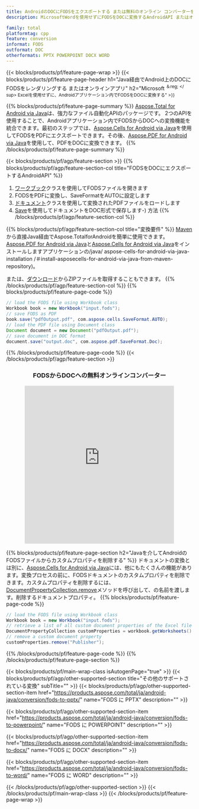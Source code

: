```yaml
---
title: AndroidのDOCにFODSをエクスポートする または無料のオンライン コンバーターを使用
description: MicrosoftWordを使用せずにFODSをDOCに変換するAndroidAPI またはオンライン。コードを統合する前に、無料の CSV から DOC へのオンライン コンバーターをすばやくテストします。

family: total
platformtag: cpp
feature: conversion
informat: FODS
outformat: DOC
otherformats: PPTX POWERPOINT DOCX WORD
---
```

{{< blocks/products/pf/feature-page-wrap >}}
{{< blocks/products/pf/feature-page-header h1="Java経由でAndroid上のDOCにFODSをレンダリングする またはオンラインアプリ" h2="Microsoft <sup>＆reg; </ sup> Excelを使用せずに、Androidアプリケーション内でFODSをDOCに変換する" >}}

{{% blocks/products/pf/feature-page-summary %}}
[Aspose.Total for Android via Java](https://products.aspose.com/total/android-java/)は、強力なファイル自動化APIのパッケージです。 2つのAPIを使用することで、Androidアプリケーション内でFODSからDOCへの変換機能を統合できます。最初のステップでは、[Aspose.Cells for Android via Java](https://products.aspose.com/cells/android-java/)を使用してFODSをPDFにエクスポートできます。その後、[Aspose.PDF for Android via Java](https://products.aspose.com/pdf/android-java/)を使用して、PDFをDOCに変換できます。 
{{% /blocks/products/pf/feature-page-summary  %}}

{{< blocks/products/pf/agp/feature-section >}}
{{% blocks/products/pf/agp/feature-section-col title="FODSをDOCにエクスポートするAndroidAPI" %}}
1. [ワークブック](https://reference.aspose.com/cells/java/com.aspose.cells/Workbook)クラスを使用してFODSファイルを開きます
2. FODSをPDFに変換し、SaveFormatをAUTOに設定します
3. [ドキュメント](https://reference.aspose.com/pdf/java/com.aspose.pdf/Document)クラスを使用して変換されたPDFファイルをロードします
4. [Save](https://reference.aspose.com/pdf/java/com.aspose.pdf/Document#save-java.lang.String-com.aspose.pdf.SaveOptions)を使用してドキュメントをDOC形式で保存します-) 方法
{{% /blocks/products/pf/agp/feature-section-col %}}

{{% blocks/products/pf/agp/feature-section-col title="変換要件" %}}
[Maven](https://releases.aspose.com/total/java/)から直接Java経由でAspose.TotalforAndroidを簡単に使用できます。 [Aspose.PDF for Android via Java](https://docs.aspose.com/pdf/androidjava/installation/)と[Aspose.Cells for Android via Java](https://docs.aspose.com/cells)をインストールしますアプリケーションの/java/ aspose-cells-for-android-via-java-installation /＃install-asposecells-for-android-via-java-from-maven-repository)。

または、[ダウンロード](https://releases.aspose.com/total/androidjava)からZIPファイルを取得することもできます。
{{% /blocks/products/pf/agp/feature-section-col %}}
{{% blocks/products/pf/feature-page-code %}}

```java
// load the FODS file using Workbook class
Workbook book = new Workbook("input.fods");
// save FODS as PDF
book.save("pdfOutput.pdf", com.aspose.cells.SaveFormat.AUTO);
// load the PDF file using Document class
Document document = new Document("pdfOutput.pdf");
// save document in DOC format
document.save("output.doc", com.aspose.pdf.SaveFormat.Doc);    
```


{{% /blocks/products/pf/feature-page-code %}}
{{< /blocks/products/pf/agp/feature-section >}}
<div class="container-fluid agp-content bg-white aboutfile box-1 vh100 section nopbtm">
<div class=container>
<div class=row>
<div class="demobox tc col-md-12 padding-0" align="center">

<h3>FODSからDOCへの無料オンラインコンバーター</h3>

<iframe style="border: none; height: 426px;" scrolling="no" src="https://total-conversion-app-65z5r2lp.qa.k8s.dynabic.com/?to=doc&from=fods" id="child-iframe" width="80%"></iframe>

</div></div>
</div></div>

{{% blocks/products/pf/feature-page-section  h2="Javaを介してAndroidのFODSファイルからカスタムプロパティを削除する" %}}
ドキュメントの変換とは別に、[Aspose.Cells for Android via Java](https://products.aspose.com/cells/android-java/)には、他にもたくさんの機能があります。変換プロセスの前に、FODSドキュメントのカスタムプロパティを削除できます。カスタムプロパティを削除するには、[DocumentPropertyCollection.remove](https://reference.aspose.com/cells/java/com.aspose.cells/documentpropertycollection#remove(java.lang.String))メソッドを呼び出して、の名前を渡します。削除するドキュメントプロパティ。
{{% blocks/products/pf/feature-page-code %}}

```java
// load the FODS file using Workbook class
Workbook book = new Workbook("input.fods");
// retrieve a list of all custom document properties of the Excel file
DocumentPropertyCollection customProperties = workbook.getWorksheets().getCustomDocumentProperties();
// remove a custom document property
customProperties.remove("Publisher"); 
```

{{% /blocks/products/pf/feature-page-code  %}}
{{% /blocks/products/pf/feature-page-section %}}

{{< blocks/products/pf/main-wrap-class isAutogenPage="true" >}}
{{< blocks/products/pf/agp/other-supported-section title="その他のサポートされている変換" subTitle="" >}}
{{< blocks/products/pf/agp/other-supported-section-item href="https://products.aspose.com/total/ja/android-java/conversion/fods-to-pptx/" name="FODS に PPTX" description="" >}}

{{< blocks/products/pf/agp/other-supported-section-item href="https://products.aspose.com/total/ja/android-java/conversion/fods-to-powerpoint/" name="FODS に POWERPOINT" description="" >}}

{{< blocks/products/pf/agp/other-supported-section-item href="https://products.aspose.com/total/ja/android-java/conversion/fods-to-docx/" name="FODS に DOCX" description="" >}}

{{< blocks/products/pf/agp/other-supported-section-item href="https://products.aspose.com/total/ja/android-java/conversion/fods-to-word/" name="FODS に WORD" description="" >}}


{{< /blocks/products/pf/agp/other-supported-section >}}
{{< /blocks/products/pf/main-wrap-class >}}
{{< /blocks/products/pf/feature-page-wrap >}}